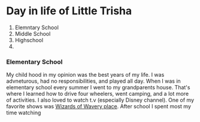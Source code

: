 # Day in life of Little Trisha

1. Elemntary School
2. Middle School
3. Highschool
4. 
### Elementary School

My child hood in my opinion was the best years of my life. I was advneturous, had no responsibilities, and played all day. When I was in elementary school every summer I went to my grandparents house. That's where I learned how to drive four wheelers, went camping, and a lot more of activities. I also loved to watch t.v (especially Disney channel). One of my favorite shows was [Wizards of Wavery place](https://en.wikipedia.org/wiki/Wizards_of_Waverly_Place). After school I spent most my time watching
